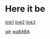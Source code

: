 # Here it be

[link1](https://google.com)
[link2](https://bing.com)
[link3](https://github.com/ItsTheOneAJ/cse15l-lab-reports)

[jah]([()])
[waBABA]([()])